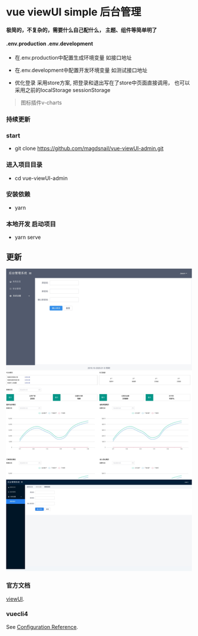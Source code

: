 # vue viewUI simple 后台管理
#### 极简的，不复杂的，需要什么自己配什么， 主题、组件等简单明了
#### .env.production .env.development
+ 在.env.production中配置生成环境变量 如接口地址
- 在.env.development中配置开发环境变量 如测试接口地址

+ 优化登录 采用store方案, 把登录和退出写在了store中页面直接调用， 也可以采用之前的localStorage sessionStorage
> 图标插件v-charts

### 持续更新
### start
+ git clone https://github.com/magdsnail/vue-viewUI-admin.git
### 进入项目目录
+ cd vue-viewUI-admin
### 安装依赖
+ yarn
### 本地开发 启动项目
+ yarn serve

##   更新
![show](https://github.com/magdsnail/vue-viewUI-admin/blob/master/images/1.jpg)
![show](https://github.com/magdsnail/vue-viewUI-admin/blob/master/images/2.jpg)
![show](https://github.com/magdsnail/vue-viewUI-admin/blob/master/images/3.jpg)

### 官方文档
[viewUI](https://www.iviewui.com/).

### vuecli4
See [Configuration Reference](https://cli.vuejs.org/config/).
